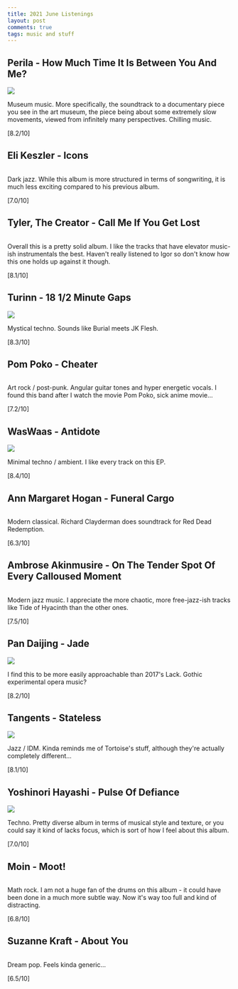 ```yaml
---
title: 2021 June Listenings
layout: post
comments: true
tags: music and stuff
---
```


## Perila - How Much Time It Is Between You And Me?

  ![](https://f4.bcbits.com/img/a3669737048_16.jpg)

  Museum music. More specifically, the soundtrack to a documentary piece you see in the art museum, the piece being about some extremely slow movements, viewed from infinitely many perspectives. Chilling music.

  [8.2/10]

## Eli Keszler - Icons

  ![]()

  Dark jazz. While this album is more structured in terms of songwriting, it is much less exciting compared to his previous album.

  [7.0/10]

## Tyler, The Creator - Call Me If You Get Lost

  ![]()

  Overall this is a pretty solid album. I like the tracks that have elevator music-ish instrumentals the best. Haven't really listened to Igor so don't know how this one holds up against it though.

  [8.1/10]

## Turinn - 18 1/2 Minute Gaps

  ![](https://assets.boomkat.com/spree/products/405698/large/Cover.jpg)

  Mystical techno. Sounds like Burial meets JK Flesh.

  [8.3/10]

## Pom Poko - Cheater

  ![]()

  Art rock / post-punk. Angular guitar tones and hyper energetic vocals. I found this band after I watch the movie Pom Poko, sick anime movie...

  [7.2/10]

## WasWaas - Antidote

  ![](https://f4.bcbits.com/img/a2204443499_10.jpg)

  Minimal techno / ambient. I like every track on this EP.

  [8.4/10]

## Ann Margaret Hogan - Funeral Cargo

  ![]()

  Modern classical. Richard Clayderman does soundtrack for Red Dead Redemption.

  [6.3/10]

## Ambrose Akinmusire - On The Tender Spot Of Every Calloused Moment

  ![]()

  Modern jazz music. I appreciate the more chaotic, more free-jazz-ish tracks like Tide of Hyacinth than the other ones.

  [7.5/10]

## Pan Daijing - Jade

  ![](https://f4.bcbits.com/img/a3732120509_16.jpg)

  I find this to be more easily approachable than 2017's Lack. Gothic experimental opera music?

  [8.2/10]

## Tangents - Stateless

  ![](https://f4.bcbits.com/img/a0223797556_16.jpg)

  Jazz / IDM. Kinda reminds me of Tortoise's stuff, although they're actually completely different...

  [8.1/10]

## Yoshinori Hayashi - Pulse Of Defiance

  ![](https://f4.bcbits.com/img/a2335361099_16.jpg)

  Techno. Pretty diverse album in terms of musical style and texture, or you could say it kind of lacks focus, which is sort of how I feel about this album.

  [7.0/10]

## Moin - Moot!

  ![]()
  
  Math rock. I am not a huge fan of the drums on this album - it could have been done in a much more subtle way. Now it's way too full and kind of distracting.

  [6.8/10]

## Suzanne Kraft - About You

  ![]()

  Dream pop. Feels kinda generic...

  [6.5/10]
